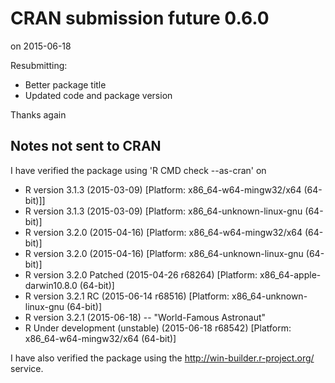 # CRAN submission future 0.6.0
on 2015-06-18

Resubmitting:
* Better package title
* Updated code and package version

Thanks again


## Notes not sent to CRAN

I have verified the package using 'R CMD check --as-cran' on

* R version 3.1.3 (2015-03-09) [Platform: x86_64-w64-mingw32/x64 (64-bit)]]
* R version 3.1.3 (2015-03-09) [Platform: x86_64-unknown-linux-gnu (64-bit)]
* R version 3.2.0 (2015-04-16) [Platform: x86_64-w64-mingw32/x64 (64-bit)]
* R version 3.2.0 (2015-04-16) [Platform: x86_64-unknown-linux-gnu (64-bit)]
* R version 3.2.0 Patched (2015-04-26 r68264) [Platform: x86_64-apple-darwin10.8.0 (64-bit)]
* R version 3.2.1 RC (2015-06-14 r68516) [Platform: x86_64-unknown-linux-gnu (64-bit)]
* R version 3.2.1 (2015-06-18) -- "World-Famous Astronaut"
* R Under development (unstable) (2015-06-18 r68542) [Platform: x86_64-w64-mingw32/x64 (64-bit)]

I have also verified the package using the http://win-builder.r-project.org/ service.
